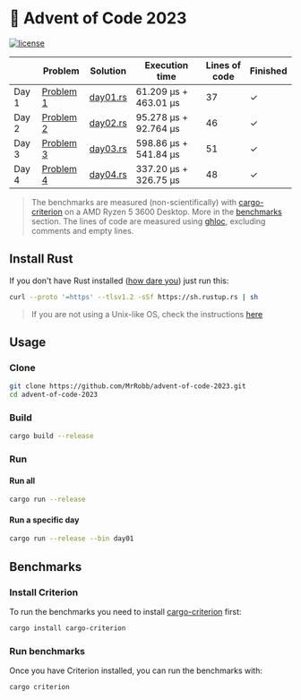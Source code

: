 # 🎄 Advent of Code 2023

[![license](https://img.shields.io/badge/license-MIT-blue.svg)](https://github.com/MrRobb/advent-of-code-2023/blob/master/LICENSE)

|        | Problem                                            | Solution                                                                         | Execution time        | Lines of code | Finished |
|--------|----------------------------------------------------|----------------------------------------------------------------------------------|-----------------------|---------------|----------|
| Day 1  | [Problem 1](https://adventofcode.com/2023/day/1)   | [day01.rs](https://github.com/MrRobb/advent-of-code-2023/blob/main/src/day01.rs) | 61.209 µs + 463.01 µs | 37            | ✓        |
| Day 2  | [Problem 2](https://adventofcode.com/2023/day/2)   | [day02.rs](https://github.com/MrRobb/advent-of-code-2023/blob/main/src/day02.rs) | 95.278 µs + 92.764 µs | 46            | ✓        |
| Day 3  | [Problem 3](https://adventofcode.com/2023/day/3)   | [day03.rs](https://github.com/MrRobb/advent-of-code-2023/blob/main/src/day03.rs) | 598.86 µs + 541.84 µs | 51            | ✓        |
| Day 4  | [Problem 4](https://adventofcode.com/2023/day/4)   | [day04.rs](https://github.com/MrRobb/advent-of-code-2023/blob/main/src/day04.rs) | 337.20 µs + 326.75 µs | 48            | ✓        |

> The benchmarks are measured (non-scientifically) with [cargo-criterion](https://github.com/bheisler/cargo-criterion) on a AMD Ryzen 5 3600 Desktop. More in the [benchmarks](#benchmarks) section.
> The lines of code are measured using [ghloc](https://github.com/MrRobb/ghloc-rs), excluding comments and empty lines.

## Install Rust

If you don't have Rust installed ([how dare you](https://media.giphy.com/media/U1aN4HTfJ2SmgB2BBK/giphy.gif)) just run this:

```sh
curl --proto '=https' --tlsv1.2 -sSf https://sh.rustup.rs | sh
```

> If you are not using a Unix-like OS, check the instructions [here](https://www.rust-lang.org/tools/install)
## Usage

### Clone

```sh
git clone https://github.com/MrRobb/advent-of-code-2023.git
cd advent-of-code-2023
```

### Build

```sh
cargo build --release
```

### Run

#### Run all

```sh
cargo run --release
```

#### Run a specific day

```sh
cargo run --release --bin day01
```

## Benchmarks

### Install Criterion

To run the benchmarks you need to install [cargo-criterion](https://github.com/bheisler/cargo-criterion) first:

```sh
cargo install cargo-criterion
```

### Run benchmarks

Once you have Criterion installed, you can run the benchmarks with:

```sh
cargo criterion
```
